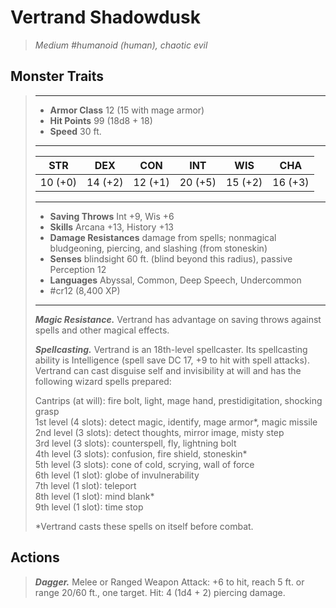 # Vertrand Shadowdusk
>*Medium #humanoid (human), chaotic evil*
## Monster Traits
>___
>- **Armor Class** 12 (15 with mage armor)
>- **Hit Points** 99 (18d8 + 18)
>- **Speed** 30 ft.
>___
>|STR|DEX|CON|INT|WIS|CHA|
>|:---:|:---:|:---:|:---:|:---:|:---:|
>|10 (+0)|14 (+2)|12 (+1)|20 (+5)|15 (+2)|16 (+3)|
>___
>- **Saving Throws** Int +9, Wis +6
>- **Skills** Arcana +13, History +13
>- **Damage Resistances** damage from spells; nonmagical bludgeoning, piercing, and slashing (from stoneskin)
>- **Senses** blindsight 60 ft. (blind beyond this radius), passive Perception 12
>- **Languages** Abyssal, Common, Deep Speech, Undercommon
>- #cr12 (8,400 XP)
>___
>***Magic Resistance.*** Vertrand has advantage on saving throws against spells and other magical effects.  
>
>***Spellcasting.*** Vertrand is an 18th-level spellcaster. Its spellcasting ability is Intelligence (spell save DC 17, +9 to hit with spell attacks). Vertrand can cast disguise self and invisibility at will and has the following wizard spells prepared:  
>
>Cantrips (at will): fire bolt, light, mage hand, prestidigitation, shocking grasp  
>1st level (4 slots): detect magic, identify, mage armor*, magic missile  
>2nd level (3 slots): detect thoughts, mirror image, misty step  
>3rd level (3 slots): counterspell, fly, lightning bolt  
>4th level (3 slots): confusion, fire shield, stoneskin*  
>5th level (3 slots): cone of cold, scrying, wall of force  
>6th level (1 slot): globe of invulnerability  
>7th level (1 slot): teleport  
>8th level (1 slot): mind blank*  
>9th level (1 slot): time stop  
>
>*Vertrand casts these spells on itself before combat.  
>
>
## Actions
>***Dagger.*** Melee  or Ranged Weapon Attack: +6 to hit, reach 5 ft. or range 20/60 ft., one target. Hit: 4 (1d4 + 2) piercing damage.